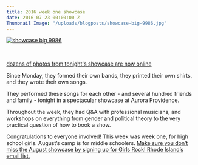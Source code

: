 ```yaml
---
title: 2016 week one showcase
date: 2016-07-23 00:00:00 Z
Thumbnail Image: "/uploads/blogposts/showcase-big-9986.jpg"
---
```


[![showcase big 9986](/uploads/blogposts/showcase-big-9986-300x200.jpg)](http://girlsrockri.org/wp-content/uploads/2016/07/showcase-big-9986.jpg)

 

[dozens of photos from tonight's showcase are now online](https://www.flickr.com/photos/girlsrockri/albums/72157668486845154)

Since Monday, they formed their own bands, they printed their own shirts, and they wrote their own songs.

They performed these songs for each other - and several hundred friends and family - tonight in a spectacular showcase at Aurora Providence.

Throughout the week, they had Q&A with professional musicians, and workshops on everything from gender and political theory to the very practical question of how to book a show.

Congratulations to everyone involved! This week was week one, for high school girls. August’s camp is for middle schoolers. [Make sure you don’t miss the August showcase by signing up for Girls Rock! Rhode Island’s email list.](http://girlsrockri.us7.list-manage.com/subscribe?u=9bc0ccfa28d3393612bd3e2a1&id=d90deaa8ed)
